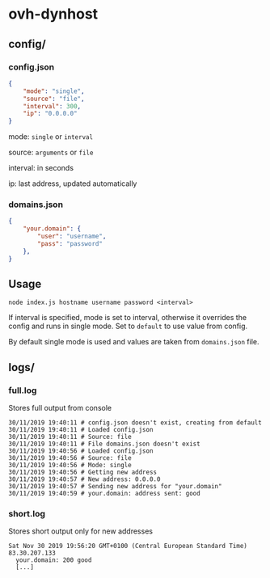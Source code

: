 # ovh-dynhost
## config/
### config.json
```json
{
	"mode": "single",
	"source": "file",
	"interval": 300,
	"ip": "0.0.0.0"
}
```
mode: `single` or `interval`

source: `arguments` or `file`

interval: in seconds

ip: last address, updated automatically
### domains.json
```json
{
	"your.domain": {
		"user": "username",
		"pass": "password"
	},
}
```

## Usage
`node index.js hostname username password <interval>`

If interval is specified, mode is set to interval, otherwise it overrides the config and runs in single mode. Set to `default` to use value from config.

 By default single mode is used and values are taken from `domains.json` file.

## logs/
### full.log
Stores full output from console
```
30/11/2019 19:40:11 # config.json doesn't exist, creating from default
30/11/2019 19:40:11 # Loaded config.json
30/11/2019 19:40:11 # Source: file
30/11/2019 19:40:11 # File domains.json doesn't exist
30/11/2019 19:40:56 # Loaded config.json
30/11/2019 19:40:56 # Source: file
30/11/2019 19:40:56 # Mode: single
30/11/2019 19:40:56 # Getting new address
30/11/2019 19:40:57 # New address: 0.0.0.0
30/11/2019 19:40:57 # Sending new address for "your.domain"
30/11/2019 19:40:59 # your.domain: address sent: good
```
### short.log
Stores short output only for new addresses
```
Sat Nov 30 2019 19:56:20 GMT+0100 (Central European Standard Time) 83.30.207.133
  your.domain: 200 good
  [...]
```